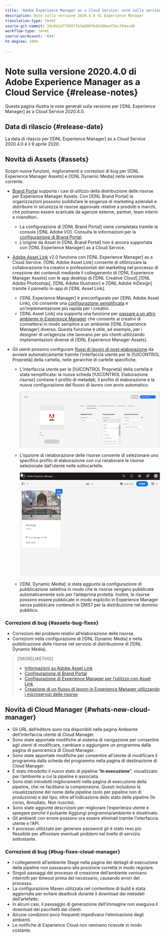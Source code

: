 ```yaml
---
title: 'Adobe Experience Manager as a Cloud Service: note sulla versione 2020.4.0'
description: Note sulla versione 2020.4.0 di Experience Manager
translation-type: tm+mt
source-git-commit: 3dc0d1d77595f7b3e890fb4b390eef5bcf84ecd8
workflow-type: tm+mt
source-wordcount: '654'
ht-degree: 100%

---
```



# Note sulla versione 2020.4.0 di Adobe Experience Manager as a Cloud Service {#release-notes}

Questa pagina illustra le note generali sulla versione per [!DNL Experience Manager] as a Cloud Service 2020.4.0.

## Data di rilascio {#release-date}

La data di rilascio per [!DNL Experience Manager] as a Cloud Service 2020.4.0 è il 9 aprile 2020.

## Novità di Assets {#assets}

Scopri nuove funzioni, miglioramenti e correzioni di bug per [!DNL Experience Manager Assets] e [!DNL Dynamic Media] nella versione corrente.

* [Brand Portal](https://docs.adobe.com/content/help/it-IT/experience-manager-brand-portal/using/home.html) supporta i casi di utilizzo della distribuzione delle risorse per Experience Manager Assets. Con [!DNL Brand Portal] le organizzazioni possono soddisfare le esigenze di marketing aziendali e distribuire in sicurezza le risorse approvate relative a prodotti e marchi, che potranno essere scaricate da agenzie esterne, partner, team interni e rivenditori.
   * La configurazione di [!DNL Brand Portal] viene completata tramite la console [!DNL Adobe I/O]. Consulta le informazioni per la [configurazione di Brand Portal](https://docs.adobe.com/content/help/it-IT/experience-manager-brand-portal/using/publish/configure-aem-assets-with-brand-portal.html).
   * L’origine da Asset in [!DNL Brand Portal] non è ancora supportata con [!DNL Experience Manager] as a Cloud Service.

* [Adobe Asset Link](https://helpx.adobe.com/it/enterprise/using/adobe-asset-link.html) v2.0 funziona con [!DNL Experience Manager] as a Cloud Service. [!DNL Adobe Asset Link] consente di ottimizzare la collaborazione tra creativi e professionisti del marketing nel processo di creazione dei contenuti mediante il collegamento di [!DNL Experience Manager Assets] con le app desktop di [!DNL Creative Cloud],[!DNL Adobe Photoshop], [!DNL Adobe Illustrator] e [!DNL Adobe InDesign] tramite il pannello in-app di [!DNL Asset Link].
   * [!DNL Experience Manager] è preconfigurato per [!DNL Adobe Asset Link], ciò consente una [configurazione semplificata](https://helpx.adobe.com/it/enterprise/using/configure-aem-assets-for-asset-link.html) e un’implementazione più rapida per i creativi.
   * [!DNL Asset Link] ora supporta una funzione per [passare a un altro ambiente in Experience Manager](https://helpx.adobe.com/it/enterprise/using/manage-assets-using-adobe-asset-link.html#UseAdobeAssetLink) che consente ai creativi di connettersi in modo semplice a un ambiente [!DNL Experience Manager] diverso. Questa funzione è utile, ad esempio, per i designer di un’agenzia che lavorano per più clienti utilizzando implementazioni diverse di [!DNL Experience Manager Assets].

* Gli utenti possono configurare [flussi di lavoro di post-elaborazione](/help/assets/asset-microservices-configure-and-use.md#post-processing-workflows) da avviare automaticamente tramite l’interfaccia utente per le [!UICONTROL Proprietà] della cartella, nelle gerarchie di cartelle specifiche.
   * L’interfaccia utente per le [!UICONTROL Proprietà] della cartella è stata semplificata: la nuova scheda [!UICONTROL Elaborazione risorse] contiene il profilo di metadati, il profilo di elaborazione e la nuova configurazione del flusso di lavoro con avvio automatico.

      ![I profili di elaborazione possono essere facilmente applicati alle cartelle e tutte le risorse caricate nelle cartelle vengono elaborate utilizzando questi profili](/help/assets/assets/asset-processing-folder-properties.png)

   * L’opzione di rielaborazione delle risorse consente di selezionare uno specifico profilo di elaborazione con cui rielaborare le risorse selezionate dall’utente nelle sottocartelle.

      ![Rielaborazione di risorse selezionate mediante un profilo di elaborazione specifico](/help/assets/assets/fpo-existing-asset-reprocess.gif)

   * [!DNL Dynamic Media]: è stata aggiunta la configurazione di pubblicazione selettiva in modo che le risorse vengano pubblicate automaticamente solo per l’anteprima protetta. Inoltre, le risorse possono essere pubblicate in modo esplicito in Experience Manager senza pubblicare contenuti in DMS7 per la distribuzione nel dominio pubblico.

### Correzioni di bug {#assets-bug-fixes}

* Correzioni dei problemi relativi all’elaborazione delle risorse.
* Correzioni nella configurazione di [!DNL Dynamic Media] e nella pubblicazione delle risorse nel servizio di distribuzione di [!DNL Dynamic Media].

>[!MORELIKETHIS]
>
>* [Informazioni su Adobe Asset Link](https://www.adobe.com/creativecloud/business/enterprise/adobe-asset-link.html)
>* [Configurazione di Brand Portal](https://docs.adobe.com/content/help/it-IT/experience-manager-brand-portal/using/publish/configure-aem-assets-with-brand-portal.html)
>* [Configurazione di Experience Manager per l’utilizzo con Asset Link](https://helpx.adobe.com/it/enterprise/using/configure-aem-assets-for-asset-link.html)
>* [Creazione di un flusso di lavoro in Experience Manager utilizzando i microservizi delle risorse](https://docs.adobe.com/content/help/it-IT/experience-manager-cloud-service/assets/manage/asset-microservices-configure-and-use.html#post-processing-workflows)


## Novità di Cloud Manager {#whats-new-cloud-manager}

* Gli URL dell’editore sono ora disponibili nella pagina Ambiente dell’interfaccia utente di Cloud Manager.
* Sono state apportate modifiche al sistema di navigazione per consentire agli utenti di modificare, cambiare o aggiungere un programma dalla pagina di panoramica di Cloud Manager.
* Sono state apportate modifiche per consentire all’utente di modificare il programma dalla scheda del programma nella pagina di destinazione di Cloud Manager.
* È stato introdotto il nuovo stato di pipeline “**In esecuzione**”, visualizzato per l’ambiente a cui la pipeline è associata.
* Sono stati introdotti miglioramenti nella pagina di esecuzione della pipeline, che ne facilitano la comprensione. Questi includono la visualizzazione del nome della pipeline (solo per pipeline non di produzione) e del tipo, oltre all’indicazione dello stato della pipeline (In corso, Annullato, Non riuscito).
* Sono state aggiunte descrizioni per migliorare l’esperienza utente e spiegare perché il pulsante Aggiungi programma/ambiente è disattivato.
* Gli ambienti con errore possono ora essere eliminati tramite l’interfaccia utente e l’API.
* Il processo utilizzato per generare password git è stato reso più flessibile per affrontare eventuali problemi nel livello di servizio sottostante.

### Correzioni di bug {#bug-fixes-cloud-manager}

* I collegamenti all’ambiente Stage nella pagina dei dettagli di esecuzione della pipeline non passavano alla posizione corretta in modo regolare.
* Singoli passaggi del processo di creazione dell’ambiente venivano interrotti per timeout prima del necessario, causando errori del processo.
* La configurazione Maven utilizzata nel contenitore di build è stata aggiornata per evitare deadlock durante il download dei metadati dell’artefatto.
* In alcuni casi, il passaggio di generazione dell’immagine non eseguiva il download dei pacchetti dei clienti.
* Alcune condizioni poco frequenti impedivano l’eliminazione degli ambienti.
* Le notifiche di Experience Cloud non venivano ricevute in modo costante.
